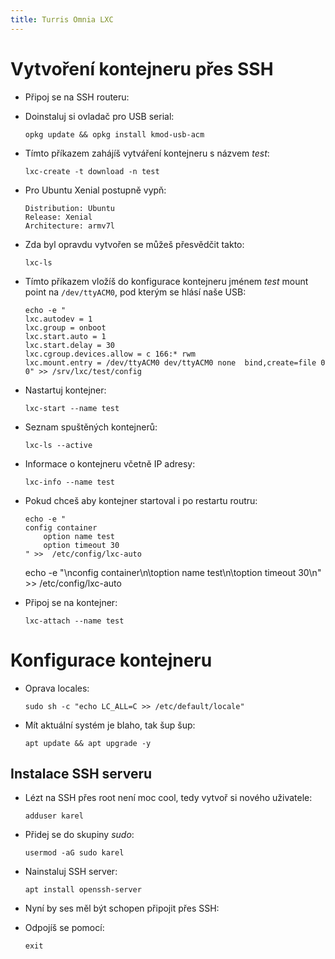 ```yaml
---
title: Turris Omnia LXC
---
```


# Vytvoření kontejneru přes SSH

* Připoj se na SSH routeru:

* Doinstaluj si ovladač pro USB serial:
  ```
  opkg update && opkg install kmod-usb-acm
  ```

* Tímto příkazem zahájíš vytváření kontejneru s názvem _test_:
  ```
  lxc-create -t download -n test
  ```

* Pro Ubuntu Xenial postupně vypň:
  ```
  Distribution: Ubuntu
  Release: Xenial
  Architecture: armv7l
  ```

* Zda byl opravdu vytvořen se můžeš přesvědčit takto:
  ```
  lxc-ls
  ```

* Tímto příkazem vložíš do konfigurace kontejneru jménem _test_ mount point na `/dev/ttyACM0`, pod kterým se hlásí naše USB:
  ```
  echo -e "
  lxc.autodev = 1
  lxc.group = onboot
  lxc.start.auto = 1
  lxc.start.delay = 30
  lxc.cgroup.devices.allow = c 166:* rwm
  lxc.mount.entry = /dev/ttyACM0 dev/ttyACM0 none  bind,create=file 0 0" >> /srv/lxc/test/config
  ```

* Nastartuj kontejner:
  ```
  lxc-start --name test
  ```

* Seznam spuštěných kontejnerů:
  ```
  lxc-ls --active
  ```

* Informace o kontejneru včetně IP adresy:
  ```
  lxc-info --name test
  ```

* Pokud chceš aby kontejner startoval i po restartu routru:
  ```
  echo -e "
  config container
      option name test
      option timeout 30
  " >>  /etc/config/lxc-auto
  ```

  echo -e "\nconfig container\n\toption name test\n\toption timeout 30\n" >>  /etc/config/lxc-auto

* Připoj se na kontejner:
  ```
  lxc-attach --name test
  ```

# Konfigurace kontejneru

* Oprava locales:
  ```
  sudo sh -c "echo LC_ALL=C >> /etc/default/locale"
  ```

* Mít aktuální systém je blaho, tak šup šup:
  ```
  apt update && apt upgrade -y
  ```

## Instalace SSH serveru

* Lézt na SSH přes root není moc cool, tedy vytvoř si nového uživatele:
  ```
  adduser karel
  ```

* Přidej se do skupiny _sudo_:
  ```
  usermod -aG sudo karel
  ```

* Nainstaluj SSH server:
  ```
  apt install openssh-server
  ```

* Nyní by ses měl být schopen připojit přes SSH:

* Odpojíš se pomocí:
  ```
  exit
  ```

